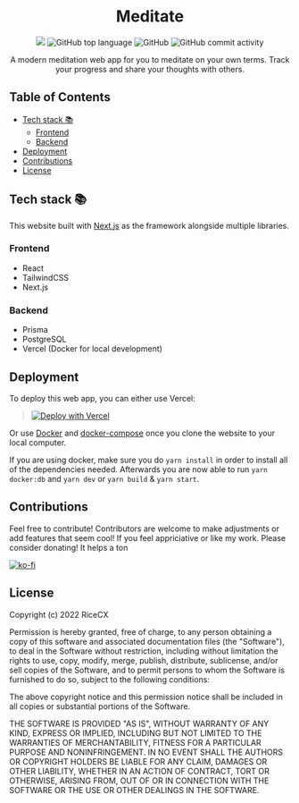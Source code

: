 <h1 align=center>Meditate</h1>
<p align=center>
  <img src="https://img.shields.io/github/checks-status/RiceCX/Meditate/master?style=for-the-badge" />
  <img alt="GitHub top language" src="https://img.shields.io/github/languages/top/RiceCX/Meditate?style=for-the-badge">
  <img alt="GitHub" src="https://img.shields.io/github/license/RiceCX/Meditate?style=for-the-badge">
  <img alt="GitHub commit activity" src="https://img.shields.io/github/commit-activity/m/RiceCX/Meditate?style=for-the-badge">
</p>
<p align=center>A modern meditation web app for you to meditate on your own terms. Track your progress and share your thoughts with others. </p>

## Table of Contents

- [Tech stack 📚](#tech-stack---)
  - [Frontend](#frontend)
  - [Backend](#backend)
- [Deployment](#deployment)
- [Contributions](#contributions)
- [License](#license)

## Tech stack 📚

This website built with [Next.js]() as the framework alongside multiple libraries.

### Frontend

- React
- TailwindCSS
- Next.js

### Backend

- Prisma
- PostgreSQL
- Vercel (Docker for local development)

## Deployment

To deploy this web app, you can either use Vercel:

> [![Deploy with Vercel](https://vercel.com/button)](https://vercel.com/new/clone?repository-url=https%3A%2F%2Fgithub.com%2FRiceCX%2FMeditate&env=POSTGRES_USER,POSTGRES_PASSWORD,POSTGRES_DB,DB_HOST,DB_PORT,DB_SCHEMA&envDescription=Postgres%20authentication)

Or use [Docker]() and [docker-compose]() once you clone the website to your local computer.

If you are using docker, make sure you do `yarn install` in order to install all of the dependencies needed.
Afterwards you are now able to run `yarn docker:db` and `yarn dev` or `yarn build` & `yarn start`.

## Contributions

Feel free to contribute! Contributors are welcome to make adjustments or add features that seem cool! If you feel appriciative or like my work. Please consider donating! It helps a ton

[![ko-fi](https://ko-fi.com/img/githubbutton_sm.svg)](https://ko-fi.com/M4M026ALH)

## License

Copyright (c) 2022 RiceCX

Permission is hereby granted, free of charge, to any person obtaining a copy
of this software and associated documentation files (the "Software"), to deal
in the Software without restriction, including without limitation the rights
to use, copy, modify, merge, publish, distribute, sublicense, and/or sell
copies of the Software, and to permit persons to whom the Software is
furnished to do so, subject to the following conditions:

The above copyright notice and this permission notice shall be included in all
copies or substantial portions of the Software.

THE SOFTWARE IS PROVIDED "AS IS", WITHOUT WARRANTY OF ANY KIND, EXPRESS OR
IMPLIED, INCLUDING BUT NOT LIMITED TO THE WARRANTIES OF MERCHANTABILITY,
FITNESS FOR A PARTICULAR PURPOSE AND NONINFRINGEMENT. IN NO EVENT SHALL THE
AUTHORS OR COPYRIGHT HOLDERS BE LIABLE FOR ANY CLAIM, DAMAGES OR OTHER
LIABILITY, WHETHER IN AN ACTION OF CONTRACT, TORT OR OTHERWISE, ARISING FROM,
OUT OF OR IN CONNECTION WITH THE SOFTWARE OR THE USE OR OTHER DEALINGS IN THE
SOFTWARE.
